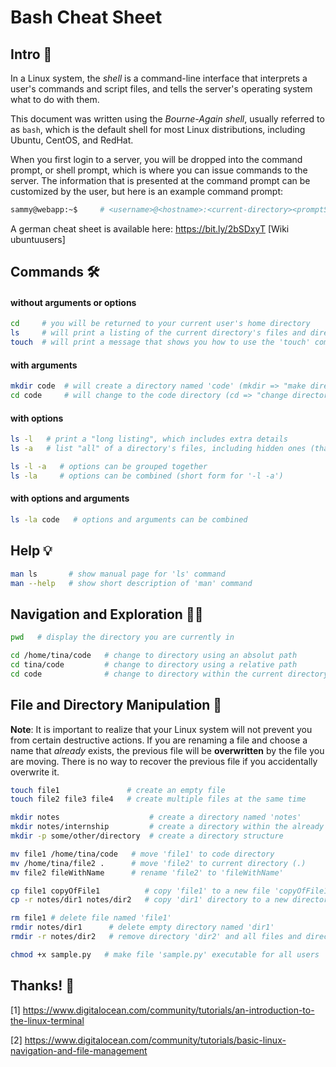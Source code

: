 # Bash Cheat Sheet

## Intro 👋

In a Linux system, the *shell* is a command-line interface that interprets a user's commands and script files, and tells the server's operating system what to do with them.

This document was written using the *Bourne-Again shell*, usually referred to as `bash`, which is the default shell for most Linux distributions, including Ubuntu, CentOS, and RedHat.

When you first login to a server, you will be dropped into the command prompt, or shell prompt, which is where you can issue commands to the server. The information that is presented at the command prompt can be  customized by the user, but here is an example command prompt:

```bash
sammy@webapp:~$     # <username>@<hostname>:<current-directory><promptSymbol>
```

A german cheat sheet is available here: https://bit.ly/2bSDxyT [Wiki ubuntuusers]



## Commands 🛠

#### without arguments or options

```bash
cd     # you will be returned to your current user's home directory
ls     # will print a listing of the current directory's files and directories
touch  # will print a message that shows you how to use the 'touch' command
```

#### with arguments

```bash
mkdir code  # will create a directory named 'code' (mkdir => "make directories")
cd code     # will change to the code directory (cd => "change directory")
```

#### with options

```bash
ls -l   # print a "long listing", which includes extra details
ls -a   # list "all" of a directory's files, including hidden ones (that start with .)
```

```bash
ls -l -a   # options can be grouped together
ls -la     # options can be combined (short form for '-l -a')
```

#### with options and arguments

```bash
ls -la code   # options and arguments can be combined 
```



## Help 💡

```bash
man ls       # show manual page for 'ls' command
man --help   # show short description of 'man' command
```



## Navigation and Exploration 🕵️‍♀️

```bash
pwd   # display the directory you are currently in
```

```bash
cd /home/tina/code   # change to directory using an absolut path
cd tina/code         # change to directory using a relative path
cd code              # change to directory within the current directory
```



## File and Directory Manipulation 📄

**Note**: It is important to realize that your Linux system will not prevent you from certain destructive actions.  If you are renaming a file and choose a name that *already* exists, the previous file will be **overwritten** by the file you are moving.  There is no way to recover the previous file if you accidentally overwrite it.

```bash
touch file1               # create an empty file
touch file2 file3 file4   # create multiple files at the same time
```

```bash
mkdir notes                    # create a directory named 'notes'
mkdir notes/internship         # create a directory within the already existing directory 'notes'
mkdir -p some/other/directory  # create a directory structure
```

```bash
mv file1 /home/tina/code   # move 'file1' to code directory
mv /home/tina/file2 .      # move 'file2' to current directory (.)
mv file2 fileWithName      # rename 'file2' to 'fileWithName'
```

```bash
cp file1 copyOfFile1          # copy 'file1' to a new file 'copyOfFile1'
cp -r notes/dir1 notes/dir2   # copy 'dir1' directory to a new directory 'dir2'
```

```bash
rm file1 # delete file named 'file1'
rmdir notes/dir1      # delete empty directory named 'dir1'
rmdir -r notes/dir2   # remove directory 'dir2' and all files and directories within it
```

```bash
chmod +x sample.py   # make file 'sample.py' executable for all users
```



## Thanks! 👏

[1] https://www.digitalocean.com/community/tutorials/an-introduction-to-the-linux-terminal

[2] https://www.digitalocean.com/community/tutorials/basic-linux-navigation-and-file-management
